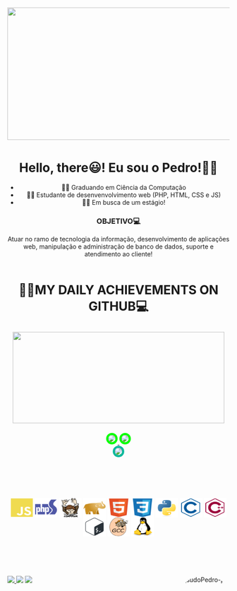 ###
<main>
  <div class="container">
  <div class="gif-image">
  <h1 align="center">
    <a>
      <img src="https://github.com/sudoAptIPedro/phpKillJava/blob/main/matrixIsReal.gif" width="800" height="300" frameBorder="0" class="giphy-embed">
    </a>
  </h1>
</div>



 <h1 align="center">Hello, there😃! Eu sou o Pedro!🐱‍💻</h1>
 
<div class="sobre">
  <header>
    <ul>
      <li> 👨‍💻 Graduando em Ciência da Computação </li>
      <li> 🐱‍👤 Estudante de desenvenvolvimento web (PHP, HTML, CSS e JS) </li>
      <li> 🐱‍🏍 Em busca de um estágio! </li>
    </ul>
    <aside>
      <article>
         <h1>OBJETIVO💻</h1>
            <p> Atuar no ramo de tecnologia da informação, desenvolvimento de aplicações web, manipulação e administração de banco de dados, suporte e atendimento                  ao cliente!</p>
      </article>
    </aside>
  </header> 
   </div>

  <div align="center">
    <header>
       <h1> 🐱‍💻MY DAILY ACHIEVEMENTS ON GITHUB💻 </h1>
       <h2 align="center">
        <a>
          <img src="http://pa1.narvii.com/6547/6d3fb9efde1b1a831c0b277818117d8436ecc6e4_00.gif" width="480" height="207" frameBorder="0" class="giphy-embed">
        </a>
      </h2>
       <a href="https://github.com/sudoAptIPedro">
       <img style="border: 5px solid rgb(9, 255, 0); border-radius:50px;" height="180em"
          src="https://github-readme-stats.vercel.app/api?username=sudoAptIPedro&show_icons=true&theme=blue-green&include_all_commits=true&count_private=true"/>
       <img style="border: 5px solid rgb(9, 255, 0); border-radius:50px;" height="180em"
          src="https://github-readme-stats.vercel.app/api/top-langs/?username=sudoAptIPedro&layout=compact&langs_count=7&theme=blue-green"/>
         <br>
       <img style="border: 5px solid rgb(14, 185, 157); border-radius:50px;" height="30em"
          src ="https://img.shields.io/github/followers/sudoAptIPedro.svg?style=social&label=Follow&maxAge=2592000"/> </a>
    </header>
  </div>
  
  <br>
  
<div style="display: inline_block"><br>
  <header>
   <img align="center" alt="sudoPedro-Js" height="43" width="51" src="https://raw.githubusercontent.com/devicons/devicon/master/icons/javascript/javascript-plain.svg">
   <img align="center" alt="sudoPedro-PHP" height="43" width="51" src="https://raw.githubusercontent.com/devicons/devicon/master/icons/phpstorm/phpstorm-plain.svg">
  <img align="center" alt="sudoPedro-COMPOSER" height="43" width="51" src="https://raw.githubusercontent.com/devicons/devicon/master/icons/composer/composer-original.svg">
  <img align="center" alt="sudoPedro-COMPOSER2" height="43" width="51" src="https://raw.githubusercontent.com/devicons/devicon/master/icons/ceylon/ceylon-original.svg">
   <img align="center" alt="sudoPedro-HTML" height="43" width="51" src="https://raw.githubusercontent.com/devicons/devicon/master/icons/html5/html5-original.svg">
   <img align="center" alt="sudoPedro-CSS" height="43" width="51" src="https://raw.githubusercontent.com/devicons/devicon/master/icons/css3/css3-original.svg">
   <img align="center" alt="sudoPedro-Python" height="43" width="51" src="https://raw.githubusercontent.com/devicons/devicon/master/icons/python/python-original.svg">
   <img align="center" alt="sudoPedro-C" height="43" width="51" src="https://raw.githubusercontent.com/devicons/devicon/master/icons/c/c-line.svg"/>
   <img align="center" alt="sudoPedro-C++" height="43" width="51" src="https://raw.githubusercontent.com/devicons/devicon/master/icons/cplusplus/cplusplus-line.svg"/>
   <img align="center" alt="sudoPedro-BASH" height="43" width="51" src="https://raw.githubusercontent.com/devicons/devicon/master/icons/bash/bash-plain.svg"/>
   <img align="center" alt="sudoPedro-gnu" height="43" width="51" src="https://raw.githubusercontent.com/devicons/devicon/master/icons/gcc/gcc-original.svg">
   <img align="center" alt="sudoPedro-linux" height="43" width="51" src="https://raw.githubusercontent.com/devicons/devicon/master/icons/linux/linux-original.svg">
  </header>
</div>
   <br>
   <br>
    
  <div> 
    <footer>
      <a href="tel:21971292477" target="_blank"><img src="https://img.shields.io/badge/WhatsApp-25D366?style=for-the-badge&logo=whatsapp&logoColor=white" target="_blank">  </a>
      <a href="mailto:2003arthurdacosta8@gmail.com" target="_blank"><img src="https://img.shields.io/badge/Gmail-D14836?style=for-the-badge&logo=gmail&logoColor=white" target="_blank"></a>
      <a href="https://www.linkedin.com/in/pedro-arthur-5518721a5" target="_blank"><img src="https://img.shields.io/badge/LinkedIn-0077B5?style=for-the-badge&logo=linkedin&logoColor=white" target="_blank"></a> 
      <img align="right" alt="sudoPedro-pic" height="154" style="border-radius:50px;" src="https://cdn.discordapp.com/attachments/872577984173858867/908172704522338344/download20211103224102.png">
    </footer>  
  </div>
  </div>
  </main>
